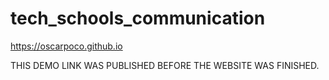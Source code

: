 # tech_schools_communication
https://oscarpoco.github.io

THIS DEMO LINK WAS PUBLISHED BEFORE THE WEBSITE WAS FINISHED.
